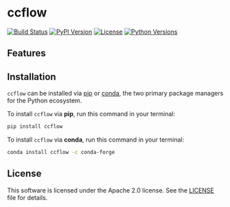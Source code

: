 # ccflow

[![Build Status](https://github.com/Point72/ccflow/actions/workflows/build.yml/badge.svg?branch=main&event=push)](https://github.com/Point72/ccflow/actions/workflows/build.yml)
[![PyPI Version](https://img.shields.io/pypi/v/ccflow.svg)](https://pypi.python.org/pypi/ccflow)
[![License](https://img.shields.io/pypi/l/ccflow.svg)](https://github.com/Point72/ccflow/blob/main/LICENSE)
[![Python Versions](https://img.shields.io/badge/python-3.8_%7C_3.9_%7C_3.10_%7C_3.11-blue)](https://github.com/Point72/ccflow/blob/main/pyproject.toml)

## Features


## Installation

`ccflow` can be installed via [pip](https://pip.pypa.io) or [conda](https://docs.conda.io/en/latest/), the two primary package managers for the Python ecosystem.

To install `ccflow` via **pip**, run this command in your terminal:

```bash
pip install ccflow
```

To install `ccflow` via **conda**, run this command in your terminal:

```bash
conda install ccflow -c conda-forge
```

## License

This software is licensed under the Apache 2.0 license. See the [LICENSE](LICENSE) file for details.
